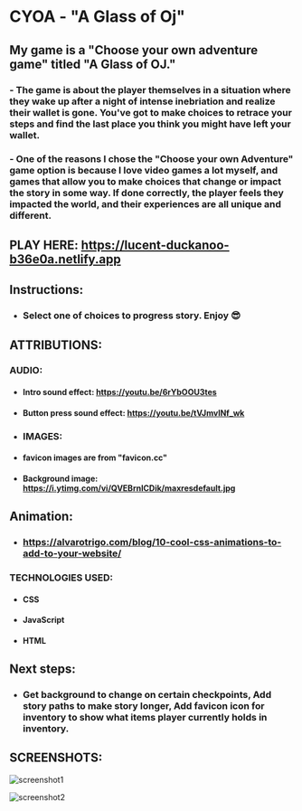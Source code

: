 # CYOA - "A Glass of Oj"
## My game is a "Choose your own adventure game" titled "A Glass of OJ."
 ### - The game is about the player themselves in a situation where they wake up after a night of intense inebriation and realize their wallet is gone. You've got to make choices to retrace your steps and find the last place you think you might have left your wallet.
### - One of the reasons I chose the "Choose your own Adventure" game option is because I love video games a lot myself, and games that allow you to make choices that change or impact the story in some way. If done correctly, the player feels they impacted the world, and their experiences are all unique and different.

## PLAY HERE: https://lucent-duckanoo-b36e0a.netlify.app

## Instructions: 
- ### Select one of choices to progress story. Enjoy 😎

## ATTRIBUTIONS:

 ### AUDIO:

- #### Intro sound effect: https://youtu.be/6rYbOOU3tes

- #### Button press sound effect: https://youtu.be/tVJmvlNf_wk

- ### IMAGES: 

- #### favicon images are from "favicon.cc"

- #### Background image: https://i.ytimg.com/vi/QVEBrnlCDik/maxresdefault.jpg

## Animation:  
- ### https://alvarotrigo.com/blog/10-cool-css-animations-to-add-to-your-website/

### TECHNOLOGIES USED:
- #### CSS
- #### JavaScript
- #### HTML

## Next steps:
- ### Get background to change on certain checkpoints, Add story paths to make story longer, Add favicon icon for inventory to show what items player currently holds in inventory.

## SCREENSHOTS:


![screenshot1](https://user-images.githubusercontent.com/110790998/230401685-090fa7c5-34b0-4fc6-beab-c3c145ea98f7.png)

![screenshot2](https://user-images.githubusercontent.com/110790998/230401699-b08223a3-15f9-4b32-a479-0927d441f232.png)                             